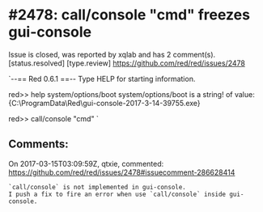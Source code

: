 
#2478: call/console "cmd" freezes gui-console 
================================================================================
Issue is closed, was reported by xqlab and has 2 comment(s).
[status.resolved] [type.review]
<https://github.com/red/red/issues/2478>

`--== Red 0.6.1 ==-- 
Type HELP for starting information. 

red>> help system/options/boot
system/options/boot is a string! of value: {C:\ProgramData\Red\gui-console-2017-3-14-39755.exe} 

red>> call/console "cmd"
`


Comments:
--------------------------------------------------------------------------------

On 2017-03-15T03:09:59Z, qtxie, commented:
<https://github.com/red/red/issues/2478#issuecomment-286628414>

    `call/console` is not implemented in gui-console.
    I push a fix to fire an error when use `call/console` inside gui-console.

